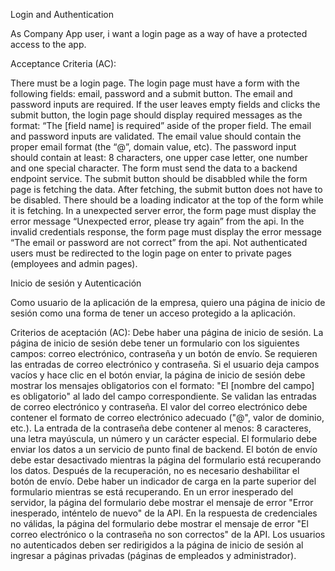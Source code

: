 Login and Authentication

As Company App user, i want a login page as a way of have a protected access to the app.

Acceptance Criteria (AC):

There must be a login page.
The login page must have a form with the following fields: email, password and a submit button.
The email and password inputs are required.
If the user leaves empty fields and clicks the submit button, the login page should display required messages as the format: “The [field name] is required” aside of the proper field.
The email and password inputs are validated.
The email value should contain the proper email format (the “@”, domain value, etc).
The password input should contain at least: 8 characters, one upper case letter, one number and one special character.
The form must send the data to a backend endpoint service.
The submit button should be disabbled while the form page is fetching the data. After fetching, the submit button does not have to be disabled.
There should be a loading indicator at the top of the form while it is fetching.
In a unexpected server error, the form page must display the error message “Unexpected error, please try again” from the api.
In the invalid credentials response, the form page must display the error message “The email or password are not correct” from the api.
Not authenticated users must be redirected to the login page on enter to private pages (employees and admin pages).

Inicio de sesión y Autenticación

Como usuario de la aplicación de la empresa, quiero una página de inicio de sesión como una forma de tener un acceso protegido a la aplicación.

Criterios de aceptación (AC):
Debe haber una página de inicio de sesión.
La página de inicio de sesión debe tener un formulario con los siguientes campos: correo electrónico, contraseña y un botón de envío.
Se requieren las entradas de correo electrónico y contraseña.
Si el usuario deja campos vacíos y hace clic en el botón enviar, la página de inicio de sesión debe mostrar los mensajes obligatorios con el formato: "El [nombre del campo] es obligatorio" al lado del campo correspondiente.
Se validan las entradas de correo electrónico y contraseña.
El valor del correo electrónico debe contener el formato de correo electrónico adecuado ("@", valor de dominio, etc.).
La entrada de la contraseña debe contener al menos: 8 caracteres, una letra mayúscula, un número y un carácter especial.
El formulario debe enviar los datos a un servicio de punto final de backend.
El botón de envío debe estar desactivado mientras la página del formulario está recuperando los datos. Después de la recuperación, no es necesario deshabilitar el botón de envío.
Debe haber un indicador de carga en la parte superior del formulario mientras se está recuperando.
En un error inesperado del servidor, la página del formulario debe mostrar el mensaje de error "Error inesperado, inténtelo de nuevo" de la API.
En la respuesta de credenciales no válidas, la página del formulario debe mostrar el mensaje de error "El correo electrónico o la contraseña no son correctos" de la API.
Los usuarios no autenticados deben ser redirigidos a la página de inicio de sesión al ingresar a páginas privadas (páginas de empleados y administrador).